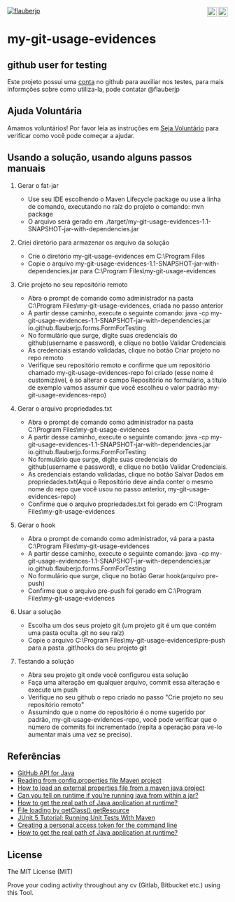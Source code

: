 [![flauberjp](https://circleci.com/gh/flauberjp/my-git-usage-evidences.svg?style=shield)](https://circleci.com/gh/flauberjp/my-git-usage-evidences/tree/master) <a href="../README.md"><img align="right" src="https://emojipedia-us.s3.dualstack.us-west-1.amazonaws.com/thumbs/240/google/241/flag-united-states_1f1fa-1f1f8.png" width="22"></a> <a href="README.pt_br.md"><img align="right" src="https://emojipedia-us.s3.dualstack.us-west-1.amazonaws.com/thumbs/240/google/241/flag-brazil_1f1e7-1f1f7.png" width="22"></a>
 

# my-git-usage-evidences



## github user for testing

Este projeto possui uma [conta](https://github.com/mygitusageevicencesapp) no github para auxiliar nos testes, para mais informções sobre como utiliza-la, pode contatar @flauberjp

## Ajuda Voluntária
Amamos voluntários! Por favor leia as instruções em [Seja Voluntário](CONTRIBUTING.md) para verificar como você pode começar a ajudar.

## Usando a solução, usando alguns passos manuais

1. Gerar o fat-jar
    * Use seu IDE escolhendo o Maven Lifecycle package ou use a linha de comando, executando no raíz do projeto o comando: mvn package
    * O arquivo será gerado em ./target/my-git-usage-evidences-1.1-SNAPSHOT-jar-with-dependencies.jar

2. Criei diretório para armazenar os arquivo da solução
    * Crie o diretório my-git-usage-evidences em C:\Program Files
    * Copie o arquivo my-git-usage-evidences-1.1-SNAPSHOT-jar-with-dependencies.jar para C:\Program Files\my-git-usage-evidences

3. Crie projeto no seu repositório remoto
    * Abra o prompt de comando  como administrador na pasta C:\Program Files\my-git-usage-evidences, criada no passo anterior
    * A partir desse caminho, execute o seguinte comando: java -cp my-git-usage-evidences-1.1-SNAPSHOT-jar-with-dependencies.jar io.github.flauberjp.forms.FormForTesting
    * No formulário que surge, digite suas credenciais do github(username e password), e clique no botão Validar Credenciais
    * As credenciais estando validadas, clique no botão Criar projeto no repo remoto
    * Verifique seu repositório remoto e confirme que um repositório chamado my-git-usage-evidences-repo foi criado (esse nome é customizável, é só alterar o campo Repositório no formulário, a título de exemplo vamos assumir que você escolheu o valor padrão my-git-usage-evidences-repo)

4. Gerar o arquivo propriedades.txt
    * Abra o prompt de comando como administrador na pasta C:\Program Files\my-git-usage-evidences
    * A partir desse caminho, execute o seguinte comando: java -cp my-git-usage-evidences-1.1-SNAPSHOT-jar-with-dependencies.jar io.github.flauberjp.forms.FormForTesting
    * No formulário que surge, digite suas credenciais do github(username e password), e clique no botão Validar Credenciais. 
    * As credenciais estando validadas, clique no botão Salvar Dados em propriedades.txt(Aqui o Repositório deve ainda conter o mesmo nome do repo que você usou no passo anterior, my-git-usage-evidences-repo)
    * Confirme que o arquivo propriedades.txt foi gerado em C:\Program Files\my-git-usage-evidences

5. Gerar o hook
    * Abra o prompt de comando como administrador, vá para a pasta C:\Program Files\my-git-usage-evidences
    * A partir desse caminho, execute o seguinte comando: java -cp my-git-usage-evidences-1.1-SNAPSHOT-jar-with-dependencies.jar io.github.flauberjp.forms.FormForTesting
    * No formulário que surge, clique no botão Gerar hook(arquivo pre-push)
    * Confirme que o arquivo pre-push foi gerado em C:\Program Files\my-git-usage-evidences

6. Usar a solução
    * Escolha um dos seus projeto git (um projeto git é um que contém uma pasta oculta .git no seu raíz)
    * Copie o arquivo C:\Program Files\my-git-usage-evidences\pre-push para a pasta .git\hooks do seu projeto git

7. Testando a solução
    * Abra seu projeto git onde você configurou esta solução
    * Faça uma alteração em qualquer arquivo, commit essa alteração e execute um push
    * Verifique no seu github o repo criado no passo "Crie projeto no seu repositório remoto"
    * Assumindo que o nome do repositório é o nome sugerido por padrão,  my-git-usage-evidences-repo, você pode verificar que o número de commits foi incrementado (repita a operação para ve-lo aumentar mais uma vez se preciso).

## Referências
- [GitHub API for Java](https://github-api.kohsuke.org/)
- [Reading from config.properties file Maven project](https://stackoverflow.com/questions/35008377/reading-from-config-properties-file-maven-project)
- [How to load an external properties file from a maven java project](https://stackoverflow.com/questions/34712885/how-to-load-an-external-properties-file-from-a-maven-java-project)
- [Can you tell on runtime if you're running java from within a jar?](https://stackoverflow.com/questions/482560/can-you-tell-on-runtime-if-youre-running-java-from-within-a-jar)
- [How to get the real path of Java application at runtime?](https://stackoverflow.com/questions/4032957/how-to-get-the-real-path-of-java-application-at-runtime)
- [File loading by getClass().getResource](https://stackoverflow.com/questions/14089146/file-loading-by-getclass-getresource)
- [JUnit 5 Tutorial: Running Unit Tests With Maven](https://www.petrikainulainen.net/programming/testing/junit-5-tutorial-running-unit-tests-with-maven/)
- [Creating a personal access token for the command line](https://help.github.com/en/github/authenticating-to-github/creating-a-personal-access-token-for-the-command-line)
- [How to get the real path of Java application at runtime?](https://stackoverflow.com/a/43553093/6771132)

## License
The MIT License (MIT)

Prove your coding activity throughout any cv (Gitlab, Bitbucket etc.)  using this Tool. 


